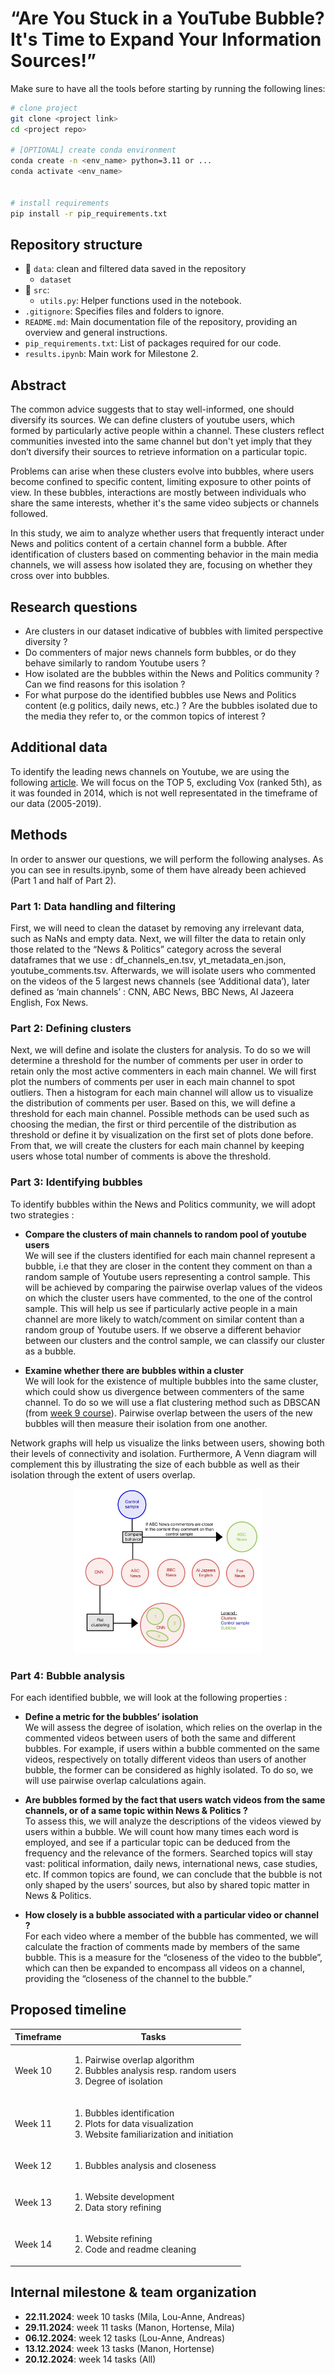 # “Are You Stuck in a YouTube Bubble? It's Time to Expand Your Information Sources!”

Make sure to have all the tools before starting by running the following lines:
```bash
# clone project
git clone <project link>
cd <project repo>

# [OPTIONAL] create conda environment
conda create -n <env_name> python=3.11 or ...
conda activate <env_name>


# install requirements
pip install -r pip_requirements.txt
```
## Repository structure
- 📁 `data`: clean and filtered data saved in the repository
   - `dataset` 
- :file_folder: `src`:
   - `utils.py`: Helper functions used in the notebook.
- `.gitignore`: Specifies files and folders to ignore.
- `README.md`: Main documentation file of the repository, providing an overview and general instructions.
- `pip_requirements.txt`: List of packages required for our code.
- `results.ipynb`: Main work for Milestone 2.

## Abstract
The common advice suggests that to stay well-informed, one should diversify its sources. We can define clusters of youtube users, which formed by particularly active people within a channel. These clusters reflect communities invested into the same channel but don't yet imply that they don’t diversify their sources to retrieve information on a particular topic.

Problems can arise when these clusters evolve into bubbles, where users become confined to specific content, limiting exposure to other points of view. In these bubbles, interactions are mostly between individuals who share the same interests, whether it's the same video subjects or channels followed.

In this study, we aim to analyze whether users that frequently interact under News and politics content of a certain channel form a bubble. After identification of clusters based on commenting behavior in the main media channels, we will assess how isolated they are, focusing on whether they cross over into bubbles.


## Research questions
- Are clusters in our dataset indicative of bubbles with limited perspective diversity ?
- Do commenters of major news channels form bubbles, or do they behave similarly to random Youtube users ?
- How isolated are the bubbles within the News and Politics community ? Can we find reasons for this isolation ?
- For what purpose do the identified bubbles use News and Politics content (e.g politics, daily news, etc.) ? Are the bubbles isolated due to the media they refer to, or the common topics of interest ?

## Additional data
To identify the leading news channels on Youtube, we are using the following [article]( https://pressgazette.co.uk/media-audience-and-business-data/media_metrics/youtube-news-publishers-2023-gb-news-piers-morgan-cnn-fox/). We will focus on the TOP 5, excluding Vox (ranked 5th), as it was founded in 2014, which is not well representated in the timeframe of our data (2005-2019).

## Methods
In order to answer our questions, we will perform the following analyses. As you can see in results.ipynb, some of them have already been achieved (Part 1 and half of Part 2). 

### Part 1: Data handling and filtering
First, we will need to clean the dataset by removing any irrelevant data, such as NaNs and empty data. Next, we will filter the data to retain only those related to the “News & Politics” category across the several dataframes that we use : df_channels_en.tsv, yt_metadata_en.json, youtube_comments.tsv. Afterwards, we will isolate users who commented on the videos of the 5 largest news channels (see ‘Additional data’), later defined as ‘main channels’ : CNN, ABC News, BBC News, Al Jazeera English, Fox News.

### Part 2: Defining clusters
Next, we will define and isolate the clusters for analysis. To do so we will determine a threshold for the number of comments per user in order to retain only the most active commenters in each main channel. We will first plot the numbers of comments per user in each main channel to spot outliers. Then a histogram for each main channel will allow us to visualize the distribution of comments per user. Based on this, we will define a threshold for each main channel. Possible methods can be used such as choosing the median, the first or third percentile of the distribution as threshold or define it by visualization on the first set of plots done before. From that, we will create the clusters for each main channel by keeping users whose total number of comments is above the threshold.

### Part 3: Identifying bubbles
To identify bubbles within the News and Politics community, we will adopt two strategies :

- **Compare the clusters of main channels to random pool of youtube users**\
We will see if the clusters identified for each main channel represent a bubble, i.e  that they are closer  in the content they comment on than a random sample of Youtube users representing a control sample. This will be achieved by comparing the pairwise overlap values of the videos on which the cluster users have commented, to the one of the control sample. This will help us see if particularly active people in a main channel are more likely to watch/comment on similar content than a random group of Youtube users. If we observe a different behavior between our clusters and the control sample, we can classify our cluster as a bubble.

- **Examine whether there are bubbles within a cluster**\
We will look for the existence of multiple bubbles into the same cluster, which could show us divergence between commenters of the same channel. To do so we will use a flat clustering method such as DBSCAN (from [week 9 course](https://docs.google.com/presentation/d/1OWnmnm8oHRBz1JWymxFBNlClpVLLY9ke/edit#slide=id.p45
)). Pairwise overlap between the users of the new bubbles will then measure their isolation from one another.

Network graphs will help us visualize the links between users, showing both their levels of connectivity and isolation. Furthermore, A Venn diagram will complement this by illustrating the size of each bubble as well as their isolation through the extent of users overlap. 

<div align="center">
   <img src="src/figures/bubbles.jpg" alt="Bubbles identification diagram" width="60%">
</div>

### Part 4: Bubble analysis
For each identified bubble, we will look at the following properties :

- **Define a metric for the bubbles’ isolation**\
We will assess the degree of isolation, which relies on the overlap in the commented videos between users of both the same and different bubbles. For example, if users within a bubble commented on the same videos, respectively on totally different videos than users of another bubble, the former can be considered as highly isolated. To do so, we will use pairwise overlap calculations again.

- **Are bubbles formed by the fact that users watch videos from the same channels, or of a same topic within News & Politics ?**\
To assess this, we will analyze the descriptions of the videos viewed by users within a bubble. We will count how many times each word is employed, and see if a particular topic can be deduced from the frequency and the relevance of the formers. Searched topics will stay vast: political information, daily news, international news, case studies, etc. If common topics are found, we can conclude that the bubble is not only shaped by the users’ sources, but also by shared topic matter in News & Politics.

- **How closely is a bubble associated with a particular video or channel ?**\
For each video where a member of the bubble has commented, we will calculate the fraction of comments made by members of the same bubble. This is a measure for the “closeness of the video to the bubble”, which can then be expanded to encompass all videos on a channel, providing the “closeness of the channel to the bubble.”

## Proposed timeline 
|Timeframe | Tasks | 
|--------|--------------|
|Week 10 | <ol><li>Pairwise overlap algorithm</li><li>Bubbles analysis resp. random users</li><li>Degree of isolation</li></ol>| 
|Week 11  | <ol><li>Bubbles identification</li><li>Plots for data visualization</li><li>Website familiarization and initiation</li></ol>| 
|Week 12      | <ol><li>Bubbles analysis and closeness</li><ol>| 
|Week 13      |<ol><li>Website development</li><li>Data story refining</li></ol>| 
|Week 14  | <ol><li>Website refining</li><li>Code and readme cleaning</li></ol>| 

## Internal milestone & team organization
- **22.11.2024**: week 10 tasks    (Mila, Lou-Anne, Andreas)
- **29.11.2024**: week 11 tasks   (Manon, Hortense, Mila)
- **06.12.2024**: week 12 tasks   (Lou-Anne, Andreas)
- **13.12.2024**: week 13 tasks   (Manon, Hortense)
- **20.12.2024**: week 14 tasks   (All)
